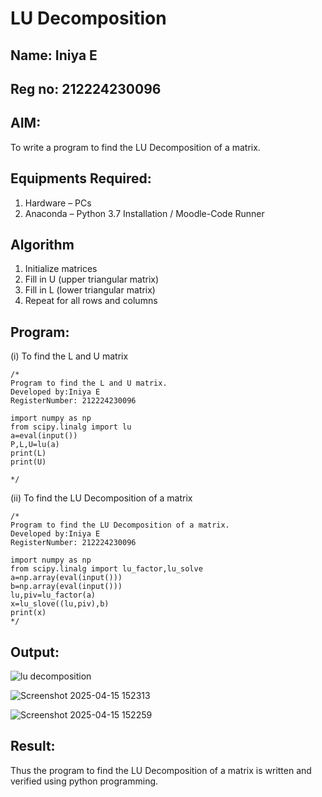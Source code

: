 # LU Decomposition 
## Name: Iniya E
## Reg no: 212224230096

## AIM:
To write a program to find the LU Decomposition of a matrix.

## Equipments Required:
1. Hardware – PCs
2. Anaconda – Python 3.7 Installation / Moodle-Code Runner

## Algorithm
1. Initialize matrices
2. Fill in U (upper triangular matrix)
3. Fill in L (lower triangular matrix)
4. Repeat for all rows and columns

## Program:
(i) To find the L and U matrix
```
/*
Program to find the L and U matrix.
Developed by:Iniya E
RegisterNumber: 212224230096

import numpy as np
from scipy.linalg import lu
a=eval(input())
P,L,U=lu(a)
print(L)
print(U)

*/
```
(ii) To find the LU Decomposition of a matrix
```
/*
Program to find the LU Decomposition of a matrix.
Developed by:Iniya E
RegisterNumber: 212224230096

import numpy as np
from scipy.linalg import lu_factor,lu_solve
a=np.array(eval(input()))
b=np.array(eval(input()))
lu,piv=lu_factor(a)
x=lu_slove((lu,piv),b)
print(x)
*/
```

## Output:
![lu decomposition]()

![Screenshot 2025-04-15 152313](https://github.com/user-attachments/assets/fe620de6-b047-4460-860e-db57b76dbafa)

![Screenshot 2025-04-15 152259](https://github.com/user-attachments/assets/98ca36bd-0137-47a0-8594-34d556adeca2)



## Result:
Thus the program to find the LU Decomposition of a matrix is written and verified using python programming.

